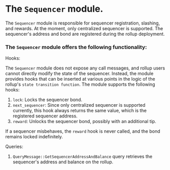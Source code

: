 # The `Sequencer` module.

The `Sequencer` module is responsible for sequencer registration, slashing, and rewards. At the moment, only centralized sequencer is supported. The sequencer's address and bond are registered during the rollup deployment.

### The `Sequencer` module offers the following functionality:

Hooks:

The `Sequencer` module does not expose any call messages, and rollup users cannot directly modify the state of the sequencer. Instead, the module provides hooks that can be inserted at various points in the logic of the rollup's `state transition function`. The module supports the following hooks:

1. `lock`: Locks the sequencer bond.
1. `next_sequencer`: Since only centralized sequencer is supported currently, this hook always returns the same value, which is the registered sequencer address.
1. `reward`: Unlocks the sequencer bond, possibly with an additional tip.

If a sequencer misbehaves, the `reward` hook is never called, and the bond remains locked indefinitely.

Queries:
1. `QueryMessage::GetSequencerAddressAndBalance` query retrieves the sequencer's address and balance on the rollup.
